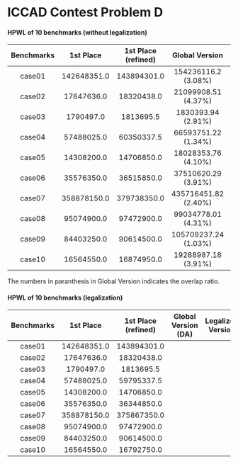 # ICCAD Contest Problem D



#### HPWL of 10 benchmarks (without legalization)

| Benchmarks |  1st Place  | 1st Place (refined) |    Global Version    | Global Version (DA)  |
| :--------: | :---------: | :-----------------: | :------------------: | :------------------: |
|   case01   | 142648351.0 |     143894301.0     | 154236116.2 (3.08%)  | 145318883.6 (2.68%)  |
|   case02   | 17647636.0  |     18320438.0      | 21099908.51 (4.37%)  | 17918198.18 (4.37%)  |
|   case03   |  1790497.0  |      1813695.5      |  1830393.94 (2.91%)  |  1784762.03 (3.24%)  |
|   case04   | 57488025.0  |     60350337.5      | 66593751.22 (1.34%)  | 57360707.04 (3.13%)  |
|   case05   | 14308200.0  |     14706850.0      | 18028353.76 (4.10%)  | 14129092.32 (3.64%)  |
|   case06   | 35576350.0  |     36515850.0      | 37510620.29 (3.91%)  | 33848890.24 (3.01%)  |
|   case07   | 358878150.0 |     379738350.0     | 435716451.82 (2.40%) | 368623415.67 (3.94%) |
|   case08   | 95074900.0  |     97472900.0      | 99034778.01 (4.31%)  | 91937393.89 (3.79%)  |
|   case09   | 84403250.0  |     90614500.0      | 105709237.24 (1.03%) | 93892881.63 (0.00%)  |
|   case10   | 16564550.0  |     16874950.0      | 19288987.18 (3.91%)  | 16401850.17 (1.93%)  |

The numbers in paranthesis in Global Version indicates the overlap ratio.

#### HPWL of 10 benchmarks (legalization)

| Benchmarks |  1st Place  | 1st Place (refined) | Global Version (DA) | Legalized Version |
| :--------: | :---------: | :-----------------: | :-----------------: | :---------------: |
|   case01   | 142648351.0 |     143894301.0     |                     |                   |
|   case02   | 17647636.0  |     18320438.0      |                     |                   |
|   case03   |  1790497.0  |      1813695.5      |                     |                   |
|   case04   | 57488025.0  |     59795337.5      |                     |                   |
|   case05   | 14308200.0  |     14706850.0      |                     |                   |
|   case06   | 35576350.0  |     36344850.0      |                     |                   |
|   case07   | 358878150.0 |     375867350.0     |                     |                   |
|   case08   | 95074900.0  |     97472900.0      |                     |                   |
|   case09   | 84403250.0  |     90614500.0      |                     |                   |
|   case10   | 16564550.0  |     16792750.0      |                     |                   |
